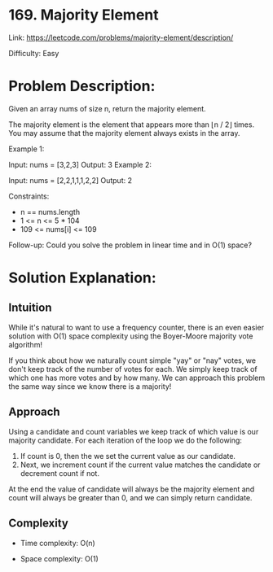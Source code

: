 # 169. Majority Element
Link: https://leetcode.com/problems/majority-element/description/

Difficulty: Easy

# Problem Description:
Given an array nums of size n, return the majority element.

The majority element is the element that appears more than ⌊n / 2⌋ times. You may assume that the majority element always exists in the array.

Example 1:

Input: nums = [3,2,3]
Output: 3
Example 2:

Input: nums = [2,2,1,1,1,2,2]
Output: 2
 

Constraints:

- n == nums.length
- 1 <= n <= 5 * 104
- 109 <= nums[i] <= 109

Follow-up: Could you solve the problem in linear time and in O(1) space?

# Solution Explanation:

## Intuition
While it's natural to want to use a frequency counter, there is an even easier solution with O(1) space complexity using the Boyer-Moore majority vote algorithm!

If you think about how we naturally count simple "yay" or "nay" votes, we don't keep track of the number of votes for each. We simply keep track of which one has more votes and by how many. We can approach this problem the same way since we know there is a majority!

## Approach
Using a candidate and count variables we keep track of which value is our majority candidate. For each iteration of the loop we do the following:

1. If count is 0, then the we set the current value as our candidate.
2. Next, we increment count if the current value matches the candidate or decrement count if not.

At the end the value of candidate will always be the majority element and count will always be greater than 0, and we can simply return candidate.

## Complexity
- Time complexity:
O(n)

- Space complexity:
O(1)